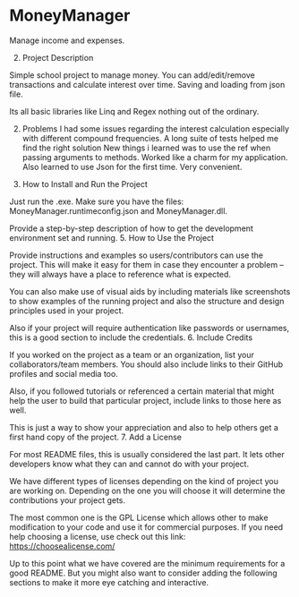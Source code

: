 # MoneyManager
Manage income and expenses. 

2. Project Description

Simple school project to manage money.
You can add/edit/remove transactions and calculate interest over time. 
Saving and loading from json file. 

Its all basic libraries like Linq and Regex nothing out of the ordinary. 

2. Problems
I had some issues regarding the interest calculation especially with different compound frequencies. A long suite of tests helped me find the right solution
New things i learned was to use the ref when passing arguments to methods. Worked like a charm for my application. 
Also learned to use Json for the first time. Very convenient. 

4. How to Install and Run the Project

Just run the .exe. Make sure you have the files: MoneyManager.runtimeconfig.json and MoneyManager.dll. 

Provide a step-by-step description of how to get the development environment set and running.
5. How to Use the Project

Provide instructions and examples so users/contributors can use the project. This will make it easy for them in case they encounter a problem – they will always have a place to reference what is expected.

You can also make use of visual aids by including materials like screenshots to show examples of the running project and also the structure and design principles used in your project.

Also if your project will require authentication like passwords or usernames, this is a good section to include the credentials.
6. Include Credits

If you worked on the project as a team or an organization, list your collaborators/team members. You should also include links to their GitHub profiles and social media too.

Also, if you followed tutorials or referenced a certain material that might help the user to build that particular project, include links to those here as well.

This is just a way to show your appreciation and also to help others get a first hand copy of the project.
7. Add a License

For most README files, this is usually considered the last part. It lets other developers know what they can and cannot do with your project.

We have different types of licenses depending on the kind of project you are working on. Depending on the one you will choose it will determine the contributions your project gets.

The most common one is the GPL License which allows other to make modification to your code and use it for commercial purposes. If you need help choosing a license, use check out this link: https://choosealicense.com/

Up to this point what we have covered are the minimum requirements for a good README. But you might also want to consider adding the following sections to make it more eye catching and interactive.
